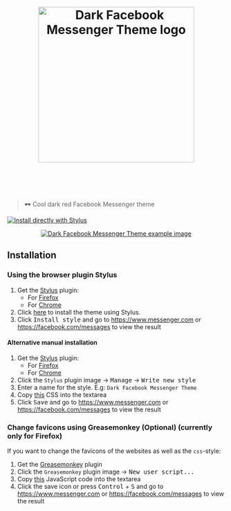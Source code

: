 <h1 align="center">
	<br>
	<a href="https://raw.githubusercontent.com/knutkirkhorn/dark-facebook-messenger-theme/main/dark-facebook-messenger-theme.user.css">
		<img width="360" src="media/logo.svg" alt="Dark Facebook Messenger Theme logo">
	</a>
	<br>
	<br>
	<br>
</h1>

> 🕶️ Cool dark red Facebook Messenger theme

[![Install directly with Stylus](https://img.shields.io/badge/Install%20directly%20with-Stylus-00adad.svg)](https://raw.githubusercontent.com/knutkirkhorn/dark-facebook-messenger-theme/main/dark-facebook-messenger-theme.user.css)

<div align="center">
	<a href="https://raw.githubusercontent.com/knutkirkhorn/dark-facebook-messenger-theme/main/dark-facebook-messenger-theme.user.css">
		<img src="media/screenshot.png" alt="Dark Facebook Messenger Theme example image">
	</a>
</div>

## Installation

### Using the browser plugin Stylus

1. Get the [Stylus](https://github.com/openstyles/stylus) plugin:
    - For [Firefox](https://addons.mozilla.org/en-US/firefox/addon/styl-us/)
    - For [Chrome](https://chrome.google.com/webstore/detail/stylus/clngdbkpkpeebahjckkjfobafhncgmne)
2. Click [here](https://raw.githubusercontent.com/knutkirkhorn/dark-facebook-messenger-theme/main/dark-facebook-messenger-theme.user.css) to install the theme using Stylus.
3. Click <kbd>Install style</kbd> and go to https://www.messenger.com or https://facebook.com/messages to view the result️️

#### Alternative manual installation

1. Get the [Stylus](https://github.com/openstyles/stylus) plugin:
    - For [Firefox](https://addons.mozilla.org/en-US/firefox/addon/styl-us/)
    - For [Chrome](https://chrome.google.com/webstore/detail/stylus/clngdbkpkpeebahjckkjfobafhncgmne)
2. Click the `Stylus` plugin image → <kbd>Manage</kbd> → <kbd>Write new style</kbd>
3. Enter a name for the style. E.g: `Dark Facebook Messenger Theme`
4. Copy [this](https://raw.githubusercontent.com/knutkirkhorn/dark-facebook-messenger-theme/main/dark-facebook-messenger-theme.user.css) CSS into the textarea
5. Click <kbd>Save</kbd> and go to https://www.messenger.com or https://facebook.com/messages to view the result️️

### Change favicons using Greasemonkey (Optional) (currently only for Firefox)

If you want to change the favicons of the websites as well as the `css`-style:

1. Get the [Greasemonkey](https://addons.mozilla.org/en-US/firefox/addon/greasemonkey/) plugin
2. Click the `Greasemonkey` plugin image → <kbd>New user script...</kbd>
3. Copy [this](favicon-replacer.js) JavaScript code into the textarea
4. Click the save icon or press <kbd>Control</kbd> + <kbd>S</kbd> and go to https://www.messenger.com or https://facebook.com/messages to view the result️️
